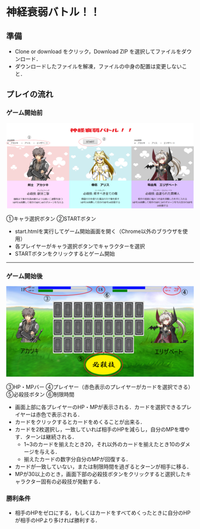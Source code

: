 # 神経衰弱バトル！！

## 準備

- Clone or download をクリック，Download ZIP を選択してファイルをダウンロード．
- ダウンロードしたファイルを解凍，ファイルの中身の配置は変更しないこと．

## プレイの流れ

### ゲーム開始前

![ゲーム開始画面](./image/マニュアル画像1.PNG)

①キャラ選択ボタン
②STARTボタン
- start.htmlを実行してゲーム開始画面を開く（Chrome以外のブラウザを使用）
- 各プレイヤーがキャラ選択ボタンでキャラクターを選択
- STARTボタンをクリックするとゲーム開始
---
### ゲーム開始後

![ゲーム画面](./image/マニュアル画像2.png)

③HP・MPバー
④プレイヤー（赤色表示のプレイヤーがカードを選択できる）  
⑤必殺技ボタン
⑥制限時間

- 画面上部に各プレイヤーのHP・MPが表示される．カードを選択できるプレイヤーは赤色で表示される．
- カードをクリックするとカードをめくることが出来る．
- カードを2枚選択し，一致していれば相手のHPを減らし，自分のMPを増やす．ターンは継続される．
  - 1~3のカードを揃えたとき20，それ以外のカードを揃えたとき10のダメージを与える．
  - 揃えたカードの数字分自分のMPが回復する．
- カードが一致していない，または制限時間を過ぎるとターンが相手に移る．
- MPが30以上のとき，画面下部の必殺技ボタンをクリックすると選択したキャラクター固有の必殺技が発動する．

### 勝利条件
- 相手のHPをゼロにする，もしくはカードをすべてめくったときに自分のHPが相手のHPより多ければ勝利する．
